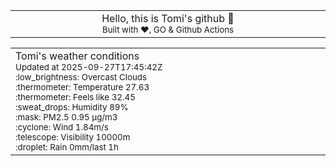 
<div align="center">
<table>
<tbody>
<td align="center">
<img width="2000" height="0"><br>
Hello, this is Tomi's github 👋<br>
<sup>Built with ❤️, GO & Github Actions</sup><br>
<img width="2000" height="0">
</td>
</tbody>
</table>
</div>
<table>
<tbody>
<td align="left">
<img width="2000" height="0"><br>
Tomi's weather conditions<br>
<sup>Updated at 2025-09-27T17:45:42Z</sup><br>
<sup>:low_brightness: Overcast Clouds</sup><br>
<sup>:thermometer: Temperature 27.63 </sup><br>
<sup>:thermometer: Feels like 32.45</sup><br>
<sup>:sweat_drops: Humidity 89%</sup><br>
<sup>:mask: PM2.5 0.95 μg/m3</sup><br>
<sup>:cyclone: Wind 1.84m/s </sup><br>
<sup>:telescope: Visibility 10000m </sup><br>
<sup>:droplet: Rain 0mm/last 1h </sup><br>
<img width="2000" height="0">
</td>
<td align="left">
<img width="2000" height="0"><br>
<br>
<img width="2000" height="0">
</td>
</tbody>
</table>
</div>
    